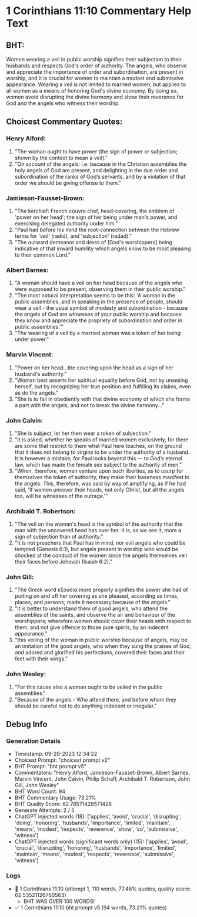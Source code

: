 # 1 Corinthians 11:10 Commentary Help Text

## BHT:
Women wearing a veil in public worship signifies their subjection to their husbands and respects God's order of authority. The angels, who observe and appreciate the importance of order and subordination, are present in worship, and it is crucial for women to maintain a modest and submissive appearance. Wearing a veil is not limited to married women, but applies to all women as a means of honoring God's divine economy. By doing so, women avoid disrupting the divine harmony and show their reverence for God and the angels who witness their worship.

## Choicest Commentary Quotes:
### Henry Alford:
1. "The woman ought to have power (the sign of power or subjection; shown by the context to mean a veil)." 
2. "On account of the angels: i.e. because in the Christian assemblies the holy angels of God are present, and delighting in the due order and subordination of the ranks of God’s servants, and by a violation of that order we should be giving offense to them."


### Jamieson-Fausset-Brown:
1. "The kerchief: French couvre chef, head-covering, the emblem of 'power on her head'; the sign of her being under man's power, and exercising delegated authority under him."
2. "Paul had before his mind the root-connection between the Hebrew terms for 'veil' (radid), and 'subjection' (radad)."
3. "The outward demeanor and dress of [God's worshippers] being indicative of that inward humility which angels know to be most pleasing to their common Lord."

### Albert Barnes:
1. "A woman should have a veil on her head because of the angels who were supposed to be present, observing them in their public worship."
2. "The most natural interpretation seems to be this: 'A woman in the public assemblies, and in speaking in the presence of people, should wear a veil - the usual symbol of modesty and subordination - because the angels of God are witnesses of your public worship and because they know and appreciate the propriety of subordination and order in public assemblies.'"
3. "The wearing of a veil by a married woman was a token of her being under power."

### Marvin Vincent:
1. "Power on her head...the covering upon the head as a sign of her husband's authority."
2. "Woman best asserts her spiritual equality before God, not by unsexing herself, but by recognizing her true position and fulfilling its claims, even as do the angels."
3. "She is to fall in obediently with that divine economy of which she forms a part with the angels, and not to break the divine harmony..."

### John Calvin:
1. "She is subject, let her then wear a token of subjection."
2. "It is asked, whether he speaks of married women exclusively, for there are some that restrict to them what Paul here teaches, on the ground that it does not belong to virgins to be under the authority of a husband. It is however a mistake, for Paul looks beyond this — to God’s eternal law, which has made the female sex subject to the authority of men."
3. "When, therefore, women venture upon such liberties, as to usurp for themselves the token of authority, they make their baseness manifest to the angels. This, therefore, was said by way of amplifying, as if he had said, 'If women uncover their heads, not only Christ, but all the angels too, will be witnesses of the outrage.'"

### Archibald T. Robertson:
1. "The veil on the woman's head is the symbol of the authority that the man with the uncovered head has over her. It is, as we see it, more a sign of subjection than of authority." 
2. "It is not preachers that Paul has in mind, nor evil angels who could be tempted (Genesis 6:1), but angels present in worship who would be shocked at the conduct of the women since the angels themselves veil their faces before Jehovah (Isaiah 6:2)."


### John Gill:
1. "The Greek word εξουσια more properly signifies the power she had of putting on and off her covering as she pleased, according as times, places, and persons; made it necessary:because of the angels."
2. "it is better to understand them of good angels, who attend the assemblies of the saints, and observe the air and behaviour of the worshippers; wherefore women should cover their heads with respect to them, and not give offence to those pure spirits, by an indecent appearance."
3. "this veiling of the woman in public worship because of angels, may be an imitation of the good angels, who when they sung the praises of God, and adored and glorified his perfections, covered their faces and their feet with their wings."

### John Wesley:
1. "For this cause also a woman ought to be veiled in the public assemblies." 
2. "Because of the angels - Who attend there, and before whom they should be careful not to do anything indecent or irregular."


## Debug Info
### Generation Details
- Timestamp: 09-28-2023 12:34:22
- Choicest Prompt: "choicest prompt v2"
- BHT Prompt: "bht prompt v5"
- Commentators: "Henry Alford, Jamieson-Fausset-Brown, Albert Barnes, Marvin Vincent, John Calvin, Philip Schaff, Archibald T. Robertson, John Gill, John Wesley"
- BHT Word Count: 94
- BHT Commentary Usage: 73.21%
- BHT Quality Score: 82.78571428571428
- Generate Attempts: 2 / 5
- ChatGPT injected words (18):
	['applies', 'avoid', 'crucial', 'disrupting', 'doing', 'honoring', 'husbands', 'importance', 'limited', 'maintain', 'means', 'modest', 'respects', 'reverence', 'show', 'so', 'submissive', 'witness']
- ChatGPT injected words (significant words only) (15):
	['applies', 'avoid', 'crucial', 'disrupting', 'honoring', 'husbands', 'importance', 'limited', 'maintain', 'means', 'modest', 'respects', 'reverence', 'submissive', 'witness']

### Logs
- 🔄 1 Corinthians 11:10 (attempt 1, 110 words, 77.46% quotes, quality score: 62.53521126760563) 
	- BHT WAS OVER 100 WORDS!
- ✅ 1 Corinthians 11:10 bht prompt v5 (94 words, 73.21% quotes)